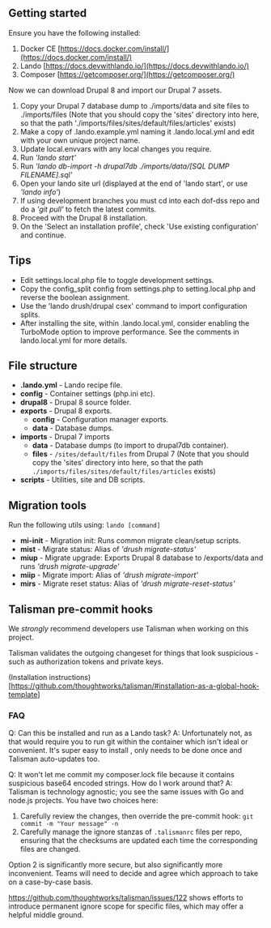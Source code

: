 ## Getting started
Ensure you have the following installed:

 1. Docker CE [https://docs.docker.com/install/](https://docs.docker.com/install/)
 2. Lando [https://docs.devwithlando.io/](https://docs.devwithlando.io/)
 3. Composer [https://getcomposer.org/](https://getcomposer.org/)

Now we can download Drupal 8 and import our Drupal 7 assets.

 1. Copy your Drupal 7 database dump to ./imports/data and site files to ./imports/files (Note that you should copy the 'sites' directory into here, so that the path './imports/files/sites/default/files/articles' exists)
 2. Make a copy of .lando.example.yml naming it .lando.local.yml and edit with your own unique project name.
 3. Update local.envvars with any local changes you require.
 4. Run *'lando start'*
 5. Run *'lando db-import -h drupal7db ./imports/data/[SQL DUMP FILENAME].sql'*
 6. Open your lando site url (displayed at the end of 'lando start', or use *'lando info'*)
 7. If using development branches you must cd into each dof-dss repo and do a *'git pull'* to fetch the latest commits.
 8. Proceed with the Drupal 8 installation.
 9. On the 'Select an installation profile', check 'Use existing configuration' and continue.

 ## Tips
 - Edit settings.local.php file to toggle development settings.
 - Copy the config_split config from settings.php to setting.local.php and reverse the boolean assignment.
 - Use the 'lando drush/drupal csex' command to import configuration splits.
 - After installing the site, within .lando.local.yml, consider enabling the TurboMode option to improve performance. See the comments in lando.local.yml for more details.

## File structure

 - **.lando.yml** - Lando recipe file.
 - **config** - Container settings (php.ini etc).
 - **drupal8** - Drupal 8 source folder.
 - **exports** - Drupal 8 exports.
	 - **config** - Configuration manager exports.
	 - **data** - Database dumps.
 - **imports** - Drupal 7 imports
	 - **data** - Database dumps (to import to drupal7db container).
	 - **files** - `/sites/default/files` from Drupal 7 (Note that you should copy the 'sites' directory into here, so that the path `./imports/files/sites/default/files/articles` exists)
 - **scripts** - Utilities, site and DB scripts.

## Migration tools
Run the following utils using: `lando [command]`

 - **mi-init** - Migration init: Runs common migrate clean/setup scripts.
 - **mist** - Migrate status: Alias of *'drush migrate-status'*
 - **miup** - Migrate upgrade: Exports Drupal 8 database to /exports/data and runs *'drush migrate-upgrade'*
 - **miip** - Migrate import: Alias of *'drush migrate-import'*
 - **mirs** - Migrate reset status: Alias of *'drush migrate-reset-status'*

## Talisman pre-commit hooks

We *strongly* recommend developers use Talisman when working on this project. 

Talisman validates the outgoing changeset for things that look suspicious - such as authorization tokens and private keys.

(Installation instructions)[https://github.com/thoughtworks/talisman/#installation-as-a-global-hook-template]

### FAQ

Q: Can this be installed and run as a Lando task?
A: Unfortunately not, as that would require you to run git within the container which isn't ideal or convenient. It's super easy to install
, only needs to be done once and Talisman auto-updates too.

Q: It won't let me commit my composer.lock file because it contains suspicious base64 encoded strings. How do I work around that?
A: Talisman is technology agnostic; you see the same issues with Go and node.js projects. You have two choices here:

1. Carefully review the changes, then override the pre-commit hook: `git commit -m "Your message" -n`
2. Carefully manage the ignore stanzas of `.talismanrc` files per repo, ensuring that the checksums are updated each time the corresponding files are changed.

Option 2 is significantly more secure, but also significantly more inconvenient. Teams will need to decide and agree which approach to take on a case-by-case basis.

https://github.com/thoughtworks/talisman/issues/122 shows efforts to introduce permanent ignore scope for specific files, which may offer a helpful middle ground.